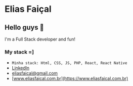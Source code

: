 # Elias Faiçal

## Hello guys 👋

I'm a Full Stack developer and fun!

### My stack =]

- `Minha stack: Html, CSS, JS, PHP, React, React Native`
- [LinkedIn](https://www.linkedin.com/in/eliasfaical/)
- [eliasfaical@gmail.com](mailto:eliasfaical@gmail.com)
- [www.eliasfaical.com.br](https://www.eliasfaical.com.br)
